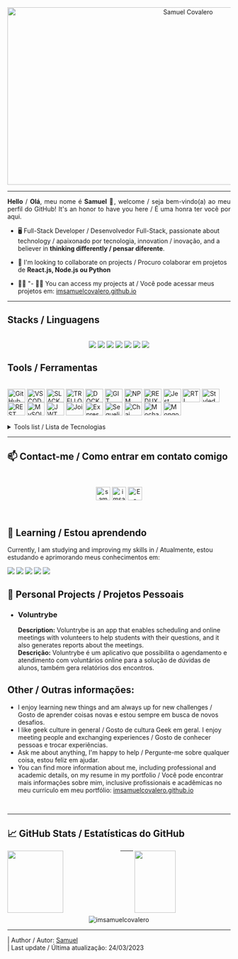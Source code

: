 <!--- Olá, meu readme é open source, fique à vontade para utilizá-lo como quiser! -->
<div align="center">
  <img src="https://media1.giphy.com/media/xUPGcEliCc7bETyfO8/giphy.gif?cid=ecf05e47frav76ll9v9irugtcgmxlo9q8i9zhdgd4zsab7pj&rid=giphy.gif&ct=g" alt="Samuel Covalero" width="800" height="400" />
</div>

--- 

<div align="justify"><b>Hello</b> / <b>Olá</b>, meu nome é <b>Samuel</b> 👋, welcome / seja bem-vindo(a) ao meu perfil do GitHub! It's an honor to have you here / É uma honra ter você por aqui.</div>

- 🖥️ Full-Stack Developer / Desenvolvedor Full-Stack, passionate about technology / apaixonado por tecnologia, innovation / inovação, and a believer in **thinking differently / pensar diferente**.

- 👯 I'm looking to collaborate on projects / Procuro colaborar em projetos de **React.js, Node.js ou Python**

- 👨‍💻 "- 👨‍💻 You can access my projects at / Você pode acessar meus projetos em: [imsamuelcovalero.github.io](https://imsamuelcovalero.github.io/)

---

## Stacks / Linguagens
<div align="center" style="display: inline_block"><br>
<a href="https://www.javascript.com/" target="_blank" title="JavaScript"><img src="https://img.shields.io/badge/JavaScript-323330?style=for-the-badge&logo=javascript&logoColor=F7DF1E" /></a>
<a href="https://reactjs.org/" target="_blank" title="React"><img src="https://img.shields.io/badge/React-20232A?style=for-the-badge&logo=react&logoColor=61DAFB" /></a>
<a href="https://www.w3.org/html/" target="_blank" title="HTML5"><img src="https://img.shields.io/badge/HTML5-E34F26?style=for-the-badge&logo=html5&logoColor=white" /></a>
<a href="https://www.w3.org/Style/CSS/" target="_blank" title="CSS3"><img src="https://img.shields.io/badge/CSS3-1572B6?style=for-the-badge&logo=css3&logoColor=white" /></a>
<a href="https://www.typescriptlang.org/" target="_blank" title="TypeScript"><img src="https://img.shields.io/badge/TypeScript-007ACC?style=for-the-badge&logo=typescript&logoColor=white" /></a>
<a href="https://nodejs.org/" target="_blank" title="Node.js"><img src="https://img.shields.io/badge/Node.js-339933?style=for-the-badge&logo=node.js&logoColor=white" /></a>
<a href="https://www.python.org/" target="_blank" title="Python"><img src="https://img.shields.io/badge/Python-3776AB?style=for-the-badge&logo=python&logoColor=white" /></a>
</div>

## Tools / Ferramentas
<div style="display: inline_block"><br>
  <a href="https://github.com/" target="_blank" title="GitHub"><img align="center" alt="GitHub" height="30" width="40" src="https://icones.pro/wp-content/uploads/2021/06/icone-github-bleu.png" /></a>
  <a href="https://code.visualstudio.com/" target="_blank" title="Visual Studio Code"><img align="center" alt="VSCODE" height="30" width="40" src="https://cdn.jsdelivr.net/gh/devicons/devicon/icons/visualstudio/visualstudio-plain.svg" /></a>
  <a href="https://slack.com/" target="_blank" title="Slack"><img align="center" alt="SLACK" height="30" width="40" src="https://cdn.jsdelivr.net/gh/devicons/devicon/icons/slack/slack-original.svg" /></a>
  <a href="https://trello.com/" target="_blank" title="Trello"><img align="center" alt="TRELLO" height="30" width="40" src="https://cdn.jsdelivr.net/gh/devicons/devicon/icons/trello/trello-plain.svg" /></a>
  <a href="https://www.docker.com/" target="_blank" title="Docker"><img align="center" alt="DOCKER" height="30" width="40" src="https://cdn.jsdelivr.net/gh/devicons/devicon/icons/docker/docker-plain.svg" /></a>
  <a href="https://git-scm.com/" target="_blank" title="Git"><img align="center" alt="GIT" height="30" width="40" src="https://cdn.jsdelivr.net/gh/devicons/devicon/icons/git/git-original.svg" /></a>
  <a href="https://www.npmjs.com/" target="_blank" title="NPM"><img align="center" alt="NPM Icon" height="30" width="40" src="https://cdn.jsdelivr.net/gh/devicons/devicon/icons/npm/npm-original-wordmark.svg" /></a>
  <a href="https://redux.js.org/" target="_blank" title="Redux"><img align="center" alt="REDUX" height="30" width="40" src="https://cdn.jsdelivr.net/gh/devicons/devicon/icons/redux/redux-original.svg" /></a>
  <a href="https://jestjs.io/" target="_blank" title="Jest"><img align="center" alt="Jest" height="30" width="40" src="https://cdn.jsdelivr.net/gh/devicons/devicon/icons/jest/jest-plain.svg" /></a>
  <a href="https://testing-library.com/docs/react-testing-library/intro/" target="_blank" title="React Testing Library"><img align="center" alt="RTL" height="30" width="40" src="https://external-preview.redd.it/ipDqIMGooKjcZY8gvo-SKMjV23dXdO4szBpoFFsSZQA.jpg?auto=webp&s=64fa5d043dc6b4f0dc9e3b40e0b8e221ceb7af5d"></a>
  <a href="https://styled-components.com/" target="_blank" title="Styled Components"><img align="center" alt="Styled Components" height="30" width="40" src="https://avatars.githubusercontent.com/u/20658825?s=200&v=4" /></a> 
  <a href="https://en.wikipedia.org/wiki/Representational_state_transfer" target="_blank" title="REST API"><img align="center" alt="REST API" height="30" width="40" src="https://keenethics.com/wp-content/uploads/2022/01/rest-api-1.svg"></a>
  <a href="https://www.mysql.com/" target="_blank" title="MySQL"><img align="center" alt="MySQL" height="30" width="40" src="https://cdn.jsdelivr.net/gh/devicons/devicon/icons/mysql/mysql-original.svg" /></a> 
  <a href="https://jwt.io/" target="_blank" title="JSON Web Token (JWT)"><img align="center" alt="JWT" height="30" width="40" src="https://img.icons8.com/color/480/java-web-token.png" /></a> 
  <a href="https://joi.dev/" target="_blank" title="Joi"><img align="center" alt="Joi" height="30" width="40" src="https://joi.dev/img/joiLogo.jpg" /></a> 
  <a href="https://expressjs.com/" target="_blank" title="Express.js"><img align="center" alt="Express" height="30" width="40" src="https://e7.pngegg.com/pngimages/212/722/png-clipart-web-development-express-js-javascript-software-framework-laravel-world-wide-web-purple-blue.png" /></a> 
  <a href="https://sequelize.org/" target="_blank" title="Sequelize"><img align="center" alt="Sequelize" height="30" width="40" src="https://cdn.jsdelivr.net/gh/devicons/devicon/icons/sequelize/sequelize-original.svg" /></a> 
  <a href="https://www.chaijs.com/" target="_blank" title="Chai"><img align="center" alt="Chai" height="30" width="40" src="https://avatars.githubusercontent.com/u/1515293?s=280&v=4" /></a> 
  <a href="https://mochajs.org/" target="_blank" title="Mocha"><img align="center" alt="Mocha" height="30" width="40" src="https://cdn.jsdelivr.net/gh/devicons/devicon/icons/mocha/mocha-plain.svg" /></a> 
  <a href="https://www.mongodb.com/" target="_blank" title="MongoDB"><img align="center" alt="MongoDB" height="30" width="40" src="https://cdn.jsdelivr.net/gh/devicons/devicon/icons/mongodb/mongodb-original.svg" /></a> 
</div><br>

<details>
<summary>Tools list / Lista de Tecnologias </summary><br>

  Github, VSCode, Slack, Trello, Docker, Git, NPM, Redux, Jest, RTL, Styled Components, REST API, MySQL, JWT, Joi, Express, Sequelize, Chai, Mocha, MongoDB

</details>

---

## 📫 Contact-me / Como entrar em contato comigo

<br />
<p align="center">
<a href="https://www.linkedin.com/in/samuelcovalero/" target="blank" title="LinkedIn"><img align="center" src="https://raw.githubusercontent.com/rahuldkjain/github-profile-readme-generator/master/src/images/icons/Social/linked-in-alt.svg" alt="samuelcovalero" height="30" width="32" /></a>
<a href="https://www.instagram.com/imsamuelcovalero/" target="blank" title="Instagram (em construção)"><img align="center" src="https://raw.githubusercontent.com/rahuldkjain/github-profile-readme-generator/master/src/images/icons/Social/instagram.svg" alt="imsamuelcovalero" height="30" width="32" /></a>
<a href="mailto:reis_samuel@hotmail.com" target="blank" title="reis_samuel@hotmail.com"><img align="center" src="https://icons.veryicon.com/png/System/Circle/hotmail.png" alt="E-mail" height="30" width="32" /></a>
</p>
<br />

## 🌱 Learning / Estou aprendendo

Currently, I am studying and improving my skills in / Atualmente, estou estudando e aprimorando meus conhecimentos em:

<a href="https://docs.microsoft.com/pt-br/dotnet/csharp/" target="_blank" title="C#"><img src="https://img.shields.io/badge/C%23-239120?style=for-the-badge&logo=c-sharp&logoColor=white" /></a>
<a href="https://angular.io/" target="_blank" title="Angular"><img src="https://img.shields.io/badge/Angular-DD0031?style=for-the-badge&logo=angular&logoColor=white" /></a>
<a href="https://www.java.com/pt-BR/" target="_blank" title="Java"><img src="https://img.shields.io/badge/Java-ED8B00?style=for-the-badge&logo=java&logoColor=white" /></a>
<img src="https://img.shields.io/badge/Machine%20Learning-FF6F00?style=for-the-badge&logo=Artificial Inteligence&logoColor=white" />
<img src="https://img.shields.io/badge/Artificial%20Intelligence-FF6F00?style=for-the-badge&logo=Artificial Inteligence&logoColor=white" /><br >

## 🚀 Personal Projects / Projetos Pessoais

- ### Voluntrybe
  **Description:** Voluntrybe is an app that enables scheduling and online meetings with volunteers to help students with their questions, and it also generates reports about the meetings.<br />
  **Descrição:** Voluntrybe é um aplicativo que possibilita o agendamento e atendimento com voluntários online para a solução de dúvidas de alunos, também gera relatórios dos encontros.
  <br />

## Other / Outras informações:

- I enjoy learning new things and am always up for new challenges / Gosto de aprender coisas novas e estou sempre em busca de novos desafios.
- I like geek culture in general / Gosto de cultura Geek em geral.
I enjoy meeting people and exchanging experiences / Gosto de conhecer pessoas e trocar experiências.
- Ask me about anything, I'm happy to help / Pergunte-me sobre qualquer coisa, estou feliz em ajudar.
- You can find more information about me, including professional and academic details, on my resume in my portfolio / Você pode encontrar mais informações sobre mim, inclusive profissionais e acadêmicas no meu currículo em meu portfólio: [imsamuelcovalero.github.io](https://imsamuelcovalero.github.io/)
<br />

---

## 📈 GitHub Stats / Estatísticas do GitHub

<div>
<div style="display: inline_block" >
  <a href="https://github.com/holygato">
  <img height="140px" width="50%" align="left" margin="0" src="https://github-readme-stats.vercel.app/api?username=imsamuelcovalero&show=true&theme=gotham&include_all_commits=true&count_private=true&hide=issues&locale=pt-br"/> 
  </a>
</div>

<div style="display: inline_block" >
  <a href="https://github.com/holygato">
  <img height="140px" align="right" width="43%" margin="0" src="https://github-readme-stats.vercel.app/api/top-langs/?username=imsamuelcovalero&layout=compact&langs_count=7&theme=gotham&locale=pt-br"/>
  </a>
</div>
</div>

---

## <br /><br /><br /><br />
<div>
 <p align="center"> <img src="https://komarev.com/ghpvc/?username=imsamuelcovalero&label=Profile%20views&color=0e75b6&style=flat" alt="imsamuelcovalero" /> </p>
</div>

---

<div>
| Author / Autor: <a href="https://github.com/imsamuelcovalero" target="_blank">Samuel</a>
<br />
| Last update / Última atualização: 24/03/2023
</div>


